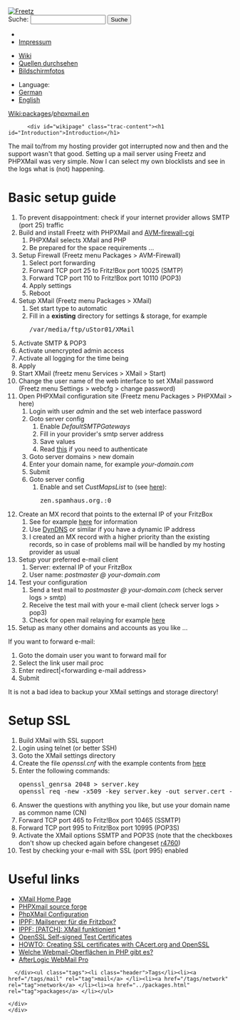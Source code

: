 <!DOCTYPE html PUBLIC "-//W3C//DTD XHTML 1.0 Strict//EN" "http://www.w3.org/TR/xhtml1/DTD/xhtml1-strict.dtd">
<html xmlns="http://www.w3.org/1999/xhtml">

  <head>
    <title>
      packages/phpxmail.en – Freetz
    </title>
      <meta http-equiv="Content-Type" content="text/html; charset=UTF-8" />
      <meta http-equiv="X-UA-Compatible" content="IE=edge" />
    <!--[if IE]><script type="text/javascript">
      if (/^#__msie303:/.test(window.location.hash))
        window.location.replace(window.location.hash.replace(/^#__msie303:/, '#'));
    </script><![endif]-->
        <link rel="search" href="/search" />
        <link rel="help" href="../TracGuide.html" />
        <link rel="alternate" href="phpxmail.en%3Fformat=txt" type="text/x-trac-wiki" title="Reiner Text" />
        <link rel="up" href="../packages.html" title="Übergeordnete Wiki-Seite anzeigen" />
        <link rel="start" href="/wiki" />
        <link rel="stylesheet" href="../../chrome/common/css/trac.css" type="text/css" /><link rel="stylesheet" href="../../chrome/common/css/wiki.css" type="text/css" /><link rel="stylesheet" href="../../chrome/wikiextras/css/phrases.css" type="text/css" /><link rel="stylesheet" href="../../chrome/wikiextras/css/boxes.css" type="text/css" /><link rel="stylesheet" href="../../chrome/wikiextras/css/boxes-300.css" type="text/css" /><link rel="stylesheet" href="../../chrome/wikiextras/css/boxes-narrow-toc.css" type="text/css" /><link rel="stylesheet" href="../../wikicss.css" type="text/css" /><link rel="stylesheet" href="../../chrome/tags/css/tractags.css" type="text/css" /><link rel="stylesheet" href="../../chrome/wikinegotiator/css/langmenu-ctxnav.css" type="text/css" />
        <link rel="shortcut icon" href="/favicon.ico" type="image/x-icon" />
        <link rel="icon" href="/favicon.ico" type="image/x-icon" />
      <link type="application/opensearchdescription+xml" rel="search" href="/search/opensearch" title="Freetz durchsuchen" />
      <script type="text/javascript" charset="utf-8" src="../../chrome/common/js/jquery.js"></script>
      <script type="text/javascript" charset="utf-8" src="../../chrome/common/js/babel.js"></script>
      <script type="text/javascript" charset="utf-8" src="../../chrome/common/js/messages/de.js"></script>
      <script type="text/javascript" charset="utf-8" src="../../chrome/common/js/trac.js"></script>
      <script type="text/javascript" charset="utf-8" src="../../chrome/common/js/search.js"></script>
      <script type="text/javascript" charset="utf-8" src="../../chrome/common/js/folding.js"></script>
    <script type="text/javascript">
      jQuery(document).ready(function($) {
        $("#content").find("h1,h2,h3,h4,h5,h6").addAnchor(_("Link to this section"));
        $("#content").find(".wikianchor").each(function() {
          $(this).addAnchor(babel.format(_("Link to #%(id)s"), {id: $(this).attr('id')}));
        });
        $(".foldable").enableFolding(true, true);
      });
    </script>
  </head>
  <body>
    <div id="banner">
      <div id="header">
        <a id="logo" href="/wiki"><img src="../../chrome/common/freetz_motd.png" alt="Freetz" /></a>
      </div>
      <form id="search" action="https://www.google.com/search" method="get" onsubmit="; this.elements.namedItem('q').value = this.elements.namedItem('oq').value + ' site:freetz.github.io'">
        <div>
          <label for="proj-search">Suche:</label>
          <input type="text" id="proj-search" name="oq" size="18" value="" />
          <input type="hidden" name="q" value="" />
          <input type="submit" value="Suche" />
        </div>
      </form>
      <div id="metanav" class="nav">
    <ul>
      <li class="first"><li class="last"><a href="../Impressum.html">Impressum</a></li>
    </ul>
  </div>
    </div>
    <div id="mainnav" class="nav">
    <ul>
      <li class="first active"><a href="/wiki">Wiki</a></li><li><a href="https://github.com/Freetz-NG/freetz-ng/commits/master">Quellen durchsehen</a></li><li class="last"><a href="/screenshots">Bildschirmfotos</a></li>
    </ul>
  </div>
    <div id="langmenu"><ul><li class="first"><span title="Select a language of wiki content">Language:</span></li><li class=""><a class="" href="phpxmail.html" title="">German</a></li><li class=" active last"><a class="selected" href="phpxmail.en.html" title="selected and displaying language">English</a></li></ul></div><p /><div id="main">
      <div id="pagepath" class="noprint">
  <a class="pathentry first" title="Zeige WikiStart an" href="/wiki">Wiki:</a><a class="pathentry" href="../packages.html" title="Zeige packages an">packages</a><span class="pathentry sep">/</span><a class="pathentry" href="phpxmail.en.html" title="Zeige packages/phpxmail.en an">phpxmail.en</a>
</div>
    <div id="content" class="wiki">
      <div class="wikipage searchable">

          <div id="wikipage" class="trac-content"><h1 id="Introduction">Introduction</h1>
<p>
The mail to/from my hosting provider got interrupted now and then and the support wasn't that good. Setting up a mail server using Freetz and PHPXMail was very simple. Now I can select my own blocklists and see in the logs what is (not) happening.
</p>
<h1 id="Basicsetupguide">Basic setup guide</h1>
<ol><li>To prevent disappointment: check if your internet provider allows SMTP (port 25) traffic
</li><li>Build and install Freetz with PHPXMail and <a class="wiki" href="avm-firewall.html">AVM-firewall-cgi</a>
<ol><li>PHPXMail selects XMail and PHP
</li><li>Be prepared for the space requirements &hellip;
</li></ol></li><li>Setup Firewall (Freetz menu Packages &gt; AVM-Firewall)
<ol><li>Select port forwarding
</li><li>Forward TCP port 25 to Fritz!Box port 10025 (SMTP)
</li><li>Forward TCP port 110 to Fritz!Box port 10110 (POP3)
</li><li>Apply settings
</li><li>Reboot
</li></ol></li><li>Setup XMail (Freetz menu Packages &gt; XMail)
<ol><li>Set start type to automatic
</li><li>Fill in a <strong>existing</strong> directory for settings &amp; storage, for example
<pre class="wiki">/var/media/ftp/uStor01/XMail
</pre></li></ol></li><li>Activate SMTP &amp; POP3
</li><li>Activate unencrypted admin access
</li><li>Activate all logging for the time being
</li><li>Apply
</li><li>Start XMail (freetz menu Services &gt; XMail &gt; Start)
</li><li>Change the user name of the web interface to set XMail password (Freetz menu Settings &gt; webcfg &gt; change password)
</li><li>Open PHPXMail configuration site (Freetz menu Packages &gt; PHPXMail &gt; here)
<ol><li>Login with user <em>admin</em> and the set web interface password
</li><li>Goto server config
<ol><li>Enable <em>DefaultSMTPGateways</em>
</li><li>Fill in your provider's smtp server address
</li><li>Save values
</li><li>Read <a class="ext-link" href="http://www.xmailserver.org/Readme.html#smtp_client_authentication"><span class="icon">​</span>this</a> if you need to authenticate
</li></ol></li><li>Goto server domains &gt; new domain
</li><li>Enter your domain name, for example <em>your-domain.com</em>
</li><li>Submit
</li><li>Goto server config
<ol><li>Enable and set <em>CustMapsList</em> to (see <a class="ext-link" href="http://xmailforum.homelinux.net/index.php?showtopic=4620"><span class="icon">​</span>here</a>):
<pre class="wiki">zen.spamhaus.org.:0
</pre></li></ol></li></ol></li><li>Create an MX record that points to the external IP of your FritzBox
<ol><li>See for example <a class="ext-link" href="http://www.dyndns.com/support/kb/email_mail_exchangers_and_dns.html"><span class="icon">​</span>here</a> for information
</li><li>Use <a class="ext-link" href="http://www.dyndns.com/"><span class="icon">​</span>DynDNS</a> or similar if you have a dynamic IP address
</li><li>I created an MX record with a higher priority than the existing records, so in case of problems mail will be handled by my hosting provider as usual
</li></ol></li><li>Setup your preferred e-mail client
<ol><li>Server: external IP of your FritzBox
</li><li>User name: <em>postmaster @ your-domain.com</em>
</li></ol></li><li>Test your configuration
<ol><li>Send a test mail to <em>postmaster @ your-domain.com</em> (check server logs &gt; smtp)
</li><li>Receive the test mail with your e-mail client (check server logs &gt; pop3)
</li><li>Check for open mail relaying for example <a class="ext-link" href="http://www.abuse.net/relay.html"><span class="icon">​</span>here</a>
</li></ol></li><li>Setup as many other domains and accounts  as you like &hellip;
</li></ol><p>
If you want to forward e-mail:
</p>
<ol><li>Goto the domain user you want to forward mail for
</li><li>Select the link user mail proc
</li><li>Enter redirect|&lt;forwarding e-mail address&gt;
</li><li>Submit
</li></ol><p>
It is not a bad idea to backup your XMail settings and storage directory!
</p>
<h1 id="SetupSSL">Setup SSL</h1>
<ol><li>Build XMail with SSL support
</li><li>Login using telnet (or better SSH)
</li><li>Goto the XMail settings directory
</li><li>Create the file <em>openssl.cnf</em> with the example contents from <a class="ext-link" href="http://www.iona.com/support/docs/orbix2000/2.0/tls/html/OpenSslUtils3.html"><span class="icon">​</span>here</a>
</li><li>Enter the following commands:
<pre class="wiki">openssl_genrsa 2048 &gt; server.key
openssl_req -new -x509 -key server.key -out server.cert -days 365 -config openssl.cnf
</pre></li><li>Answer the questions with anything you like, but use your domain name as common name (CN)
</li><li>Forward TCP port 465 to Fritz!Box port 10465 (SSMTP)
</li><li>Forward  TCP port 995 to Fritz!Box port 10995 (POP3S)
</li><li>Activate the XMail options SSMTP and POP3S (note that the checkboxes don't show up checked again before changeset <a class="changeset" href="/changeset/4760" title="Fixed XMail SSL settings; addresses #788.
  (Das scheint schon vor meiner ...">r4760</a>)
</li><li>Test by checking your e-mail with SSL (port 995) enabled
</li></ol><h1 id="Usefullinks">Useful links</h1>
<ul><li><a class="ext-link" href="http://www.xmailserver.org/"><span class="icon">​</span>XMail Home Page</a>
</li><li><a class="ext-link" href="http://sourceforge.net/projects/phpxmail/"><span class="icon">​</span>PHPXmail source forge</a>
</li><li><a class="ext-link" href="http://wiki.qnap.com/wiki/PhpXMail_Configuration"><span class="icon">​</span>PhpXMail Configuration</a>
</li><li><a class="ext-link" href="http://www.ip-phone-forum.de/showthread.php?t=103699&amp;highlight=PHPXMail"><span class="icon">​</span>IPPF: Mailserver für die Fritzbox?</a>
</li><li><a class="ext-link" href="http://www.ip-phone-forum.de/showthread.php?t=205071&amp;highlight=PHPXMail"><span class="icon">​</span>IPPF: [PATCH]: XMail funktioniert</a> *
</li><li><a class="ext-link" href="http://sial.org/howto/openssl/self-signed/"><span class="icon">​</span>OpenSSL Self-signed Test Certificates</a>
</li><li><a class="ext-link" href="http://www.lwithers.me.uk/articles/cacert.html"><span class="icon">​</span>HOWTO: Creating SSL certificates with CAcert.org and OpenSSL</a>
</li><li><a class="ext-link" href="http://www.php-faq.de/q-scripte-webmailer.html"><span class="icon">​</span>Welche Webmail-Oberflächen in PHP gibt es?</a>
</li><li><a class="ext-link" href="http://www.afterlogic.com/products/webmail-pro"><span class="icon">​</span>AfterLogic WebMail Pro</a>
</li></ul></div>

      </div><ul class="tags"><li class="header">Tags</li><li><a href="/tags/mail" rel="tag">mail</a> </li><li><a href="/tags/network" rel="tag">network</a> </li><li><a href="../packages.html" rel="tag">packages</a> </li></ul>

    </div>
    </div>
  </body>
</html>
